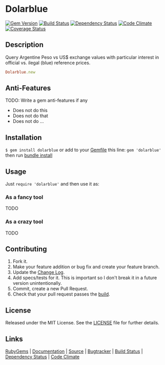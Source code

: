 # Dolarblue

[![Gem Version][GV img]][Gem Version]
[![Build Status][BS img]][Build Status]
[![Dependency Status][DS img]][Dependency Status]
[![Code Climate][CC img]][Code Climate]
[![Coverage Status][CS img]][Coverage Status]

## Description

Query Argentine Peso vs US$ exchange values with particular interest in official vs. ilegal (blue) reference prices.

```ruby
Dolarblue.new
```

## Anti-Features

TODO: Write a gem anti-features if any

- Does not do this
- Does not do that
- Does not do ...

## Installation

`$ gem install dolarblue` or add to your [Gemfile][] this line: `gem 'dolarblue'` then run [bundle install][]

## Usage

Just `require 'dolarblue'` and then use it as:

### As a fancy tool

TODO

### As a crazy tool

TODO

## Contributing

1. Fork it.
2. Make your feature addition or bug fix and create your feature branch.
3. Update the [Change Log][].
3. Add specs/tests for it. This is important so I don't break it in a future version unintentionally.
4. Commit, create a new Pull Request.
5. Check that your pull request passes the [build][travis pull requests].

## License

Released under the MIT License. See the [LICENSE][] file for further details.

## Links

[RubyGems][] | [Documentation][] | [Source][] | [Bugtracker][] | [Build Status][] | [Dependency Status][] | [Code Climate][]


[bundle install]: http://gembundler.com/man/bundle-install.1.html
[Gemfile]: http://gembundler.com/man/gemfile.5.html
[LICENSE]: LICENSE.md
[Change Log]: CHANGELOG.md

[RubyGems]: https://rubygems.org/gems/dolarblue
[Documentation]: http://rubydoc.info/gems/dolarblue
[Source]: https://github.com/elgalu/dolarblue
[Bugtracker]: https://github.com/elgalu/dolarblue/issues

[travis pull requests]: https://travis-ci.org/elgalu/dolarblue/pull_requests

[Gem Version]: https://rubygems.org/gems/dolarblue
[Build Status]: https://travis-ci.org/elgalu/dolarblue
[Dependency Status]: https://gemnasium.com/elgalu/dolarblue
[Code Climate]: https://codeclimate.com/github/elgalu/dolarblue
[Coverage Status]: https://coveralls.io/r/elgalu/dolarblue

[GV img]: https://badge.fury.io/rb/dolarblue.png
[BS img]: https://travis-ci.org/elgalu/dolarblue.png
[DS img]: https://gemnasium.com/elgalu/dolarblue.png
[CC img]: https://codeclimate.com/github/elgalu/dolarblue.png
[CS img]: https://coveralls.io/repos/elgalu/dolarblue/badge.png?branch=master
